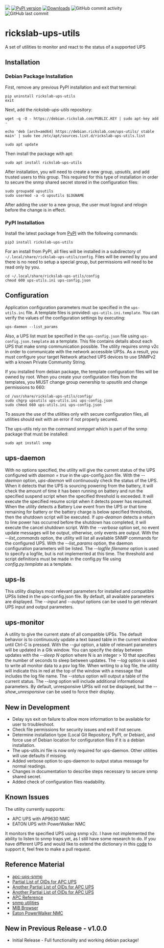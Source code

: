 ![](https://img.shields.io/github/license/Ricks-Lab/ups-utils)
[![PyPI version](https://badge.fury.io/py/rickslab-ups-utils.svg)](https://badge.fury.io/py/rickslab-ups-utils)
[![Downloads](https://pepy.tech/badge/rickslab-ups-utils)](https://pepy.tech/project/rickslab-ups-utils)
![GitHub commit activity](https://img.shields.io/github/commit-activity/y/Ricks-Lab/ups-utils)
![GitHub last commit](https://img.shields.io/github/last-commit/Ricks-Lab/ups-utils)

# rickslab-ups-utils

A set of utilities to monitor and react to the status of a supported UPS

## Installation

### Debian Package Installation

First, remove any previous PyPI installation and exit that terminal:

```
pip uninstall rickslab-ups-utils
exit
```

Next, add the *rickslab-ups-utils* repository:

```
wget -q -O - https://debian.rickslab.com/PUBLIC.KEY | sudo apt-key add -

echo 'deb [arch=amd64] https://debian.rickslab.com/ups-utils/ stable main' | sudo tee /etc/apt/sources.list.d/rickslab-ups-utils.list

sudo apt update
```

Then install the package with apt:

```
sudo apt install rickslab-ups-utils
```

After installation, you will need to create a new group, *upsutils*, and add trusted users to this group.
This required for this type of installation in order to secure the snmp shared secret stored in the configuration
files:

```
sudo groupadd upsutils
sudo usermod -a -G upsutils $LOGNAME
```

After adding the user to a new group, the user must logout and relogin before the change is in effect.

### PyPI Installation

Install the latest package from [PyPI](https://pypi.org/project/rickslab-ups-utils/) with the following
commands:

```
pip3 install rickslab-ups-utils
```

For an install from PyPI, all files will be installed in a subdirectory of
`~/.local/share/rickslab-ups-utils/config`. Files will be owned by you and there is no
need to setup a special group, but permissions will need to be read only by you.

```
cd ~/.local/share/rickslab-ups-utils/config
chmod 600 ups-utils.ini ups-config.json
```

## Configuration

Application configuration parameters must be specified in the `ups-utils.ini` file.  A
template files is provided: `ups-utils.ini.template`. You can verify the values of the
configuration settings by executing:

```
ups-daemon --list_params
```

Also, a UPS list must be specified in the `ups-config.json` file using `ups-config.json.template`
as a template.  This file contains details about each UPS that make snmp communication possible.
The utility requires snmp v2c in order to communicate with the network accessible UPSs.  As a
result, you must configure your target Network attached UPS devices to use SNMPv2 with a known
Private Community String.

If you installed from debian package, the template configuration files will be owned by root.  When
you create your configuration files from the templates, you MUST change group ownership to
*upsutils* and change permissions to 660:

```
cd /usr/share/rickslab-ups-utils/config/
sudo chgrp upsutils ups-utils.ini ups-config.json
sudo chmod 660 ups-utils.ini ups-config.json
```

To assure the use of the utilities only with secure configuration files, all utilities should
exit with an error if not properly secured.

The ups-utils rely on the command *snmpget* which is part of the snmp package that must
be installed:

```
sudo apt install snmp
```

## ups-daemon

With no options specified, the utility will give the current status of the UPS configured
with *daemon = true* in the ups-config.json file. With the *--daemon* option, *ups-daemon*
will continuously check the status of the UPS.  When it detects that the UPS is sourcing
powering from the battery, it will check the amount of time it has been running on battery
and run the specified suspend script when the specified threshold is exceeded.  It will
execute the specified resume script when it detects power has resumed.  When the utility
detects a Battery Low event from the UPS or that time remaining for battery or the battery
charge is below specified thresholds, then the shutdown script will be executed. If
*ups-deamon* detects a return to line power has occurred before the shutdown has completed,
it will execute the cancel shutdown script.  With the *--verbose* option set, no event 
update messages will be output, otherwise, only events are output.  With the *--list_commands*
option, the utility will list all available SNMP commands for the configured UPS.  With the
*--list_params* option, the daemon configuration parameters will be listed. The
*--logfile filename* option is used to specify a logfile, but is not implemented at this
time.  The threshold and script definitions must be made in the config.py file using
*config.py.template* as a template.

## ups-ls

This utility displays most relevant parameters for installed and compatible UPSs
listed in the ups-config.json file.  By default, all available parameters are displayed.
The *--input* and *--output* options can be used to get relevant UPS input and output
parameters.

## ups-monitor

A utility to give the current state of all compatible UPSs. The default behavior
is to continuously update a text based table in the current window until Ctrl-C is
pressed.  With the *--gui* option, a table of relevant parameters will be updated
in a Gtk window.  You can specify the delay between updates with the *--sleep N*
option where N is an integer > 10 that specifies the number of seconds to sleep
between updates.  The *--log* option is used to write all monitor data to a psv log
file.  When writing to a log file, the utility will indicate this in red at the top of
the window with a message that includes the log file name.  The *--status* option will
output a table of the current status.  The *--long* option will include additional
informational parameters. By default, unresponsive UPSs will not be displayed, but the
*--show_unresponsive* can be used to force their display.

## New in Development

* Delay sys exit on failure to allow more information to be available for user to troubleshoot.
* Check file permissions for security issues and exit if not secure.
* Determine installation type (Local Git Repository, PyPI, or Debian), and force use
of Debian location for configuration files if it is a debian installation.
* The ups-utils.ini file is now only required for ups-daemon.  Other utilities will
use defaults if missing.
* Added verbose option to ups-daemon to output status message for normal readings.
* Changes in documentation to describe steps necessary to secure snmp shared secret.
* Added check of configuration files readability.

## Known Issues

The utility currently supports:

* APC UPS with AP9630 NMC
* EATON UPS with PowerWalker NMC

It monitors the specified UPS using snmp v2c.  I have not implemented the ability to listen to snmp traps
yet, as I still have some research to do.  If you have different UPS and would like to extend the dictionary
in this [code](https://github.com/Ricks-Lab/ups-utils/blob/master/UPSmodules/UPSmodule.py) to support it, feel
free to make a pull request.

## Reference Material

* [apc-ups-snmp](https://github.com/phillipsnick/apc-ups-snmp)
* [Partial List of OIDs for APC UPS](https://www.opsview.com/resources/monitoring/blog/monitoring-apc-ups-useful-oids)
* [Another Partial List of OIDs for APC UPS](https://www.itninja.com/blog/view/snmp-oids-for-apc-smart-ups-3000-rm-xl)
* [Another Partial List of OIDs for APC UPS](https://wiki.netxms.org/wiki/UPS_Monitoring_(APC)_via_SNMP)
* [APC Reference](https://www.apc.com/salestools/LFLG-AFACYW/LFLG-AFACYW_R1_EN.pdf)
* [snmp utilities](http://www.net-snmp.org/docs/man/)
* [MIB Browser](http://www.ireasoning.com/)
* [Eaton PowerWalker NMC](https://powerwalker.com/?page=nmc&lang=en)

## New in Previous Release  -  v1.0.0

* Initial Release - Full functionality and working debian package!
